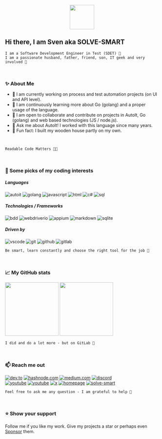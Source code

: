 <p align="center">
    <img src="https://github.com/Sven-Seyfert/Sven-Seyfert/blob/main/media/favicon.ico" width="80" />
</p>

## Hi there, I am Sven aka SOLVE-SMART

    I am a Software Development Engineer in Test (SDET) 🧪
    I am a passionate husband, father, friend, son, IT geek and very involved 💚

<br>

### ✨ About Me

- 🔭 I am currently working on process and test automation projects (on UI and API level).<br>
- 🌱 I am continuously learning more about Go (golang) and a proper usage of the language.<br>
- 👯 I am open to collaborate and contribute on projects in AutoIt, Go (golang) and web based technologies (JS / node.js).<br>
- 💬 Ask me about AutoIt! I worked with this language since many years.<br>
- 👾 Fun fact: I built my wooden house partly on my own.<br>

<br>

    Readable Code Matters 👨‍💻

<br>

### 🔮 Some picks of my coding interests

##### Languages

![autoit](https://img.shields.io/badge/AutoIt-lightskyblue?style=flat&labelColor=black&logo=autoit&logoColor=lightskyblue)
![golang](https://img.shields.io/badge/Go-07D9CA?style=flat&labelColor=black&logo=go&logoColor=07D9CA)
![javascript](https://img.shields.io/badge/Javascript-F0DB4F?style=flat&labelColor=black&logo=javascript&logoColor=F0DB4F)
![html](https://img.shields.io/badge/HTML%2FCSS-E34F26?style=flat&labelColor=black&logo=html5&logoColor=E34F26)
![c#](https://img.shields.io/badge/C%23-512BD4?style=flat&labelColor=black&logo=.net&logoColor=512BD4)
![sql](https://img.shields.io/badge/SQL-1572B6?style=flat&labelColor=black&logo=sqlite&logoColor=1572B6)

##### Technologies / Frameworks

![bdd](https://img.shields.io/badge/Cucumber-23D96C?style=flat&labelColor=black&logo=cucumber&logoColor=23D96C)
![webdriverio](https://img.shields.io/badge/WebdriverIO-EA5906?style=flat&labelColor=black&logo=webdriverio&logoColor=EA5906)
![appium](https://img.shields.io/badge/Appium-EE376D?style=flat&labelColor=black&logo=appium&logoColor=EE376D)
![markdown](https://img.shields.io/badge/Markdown-F7F4ED?style=flat&labelColor=black&logo=markdown&logoColor=F7F4ED)
![sqlite](https://img.shields.io/badge/SQLite-1572B6?style=flat&labelColor=black&logo=sqlite&logoColor=1572B6)

##### Driven by

![vscode](https://img.shields.io/badge/VSCode-23A8F2?style=flat&labelColor=black&logo=ntfy&logoColor=23A8F2)
![git](https://img.shields.io/badge/Git-F05032?style=flat&labelColor=black&logo=git&logoColor=F05032)
![github](https://img.shields.io/badge/GitHub-682C88?style=flat&labelColor=black&logo=github&logoColor=682C88)
![gitlab](https://img.shields.io/badge/GitLab-F4680E?style=flat&labelColor=black&logo=github&logoColor=F4680E)

    Be smart, learn constantly and choose the right tool for the job 🦄

<br>

### 📈 My GitHub stats

<img height="175px" src="https://github-readme-stats-one-bice.vercel.app/api?username=sven-seyfert&count_private=true&theme=ayu-mirage&show_icons=true&include_all_commits=true&role=OWNER,ORGANIZATION_MEMBER,COLLABORATOR&cache_seconds=14400&disable_animations=true"> <img height="175px" src="https://github-readme-stats-one-bice.vercel.app/api/top-langs/?username=sven-seyfert&layout=compact&langs_count=10&theme=ayu-mirage&card_width=369">

    I did and do a lot more - but on GitLab 🦊

<br>

### 📫 Reach me out

[![dev.to](https://img.shields.io/badge/dev.to-777777?style=flat&labelColor=black&logo=devdotto&logoColor=777777)](https://dev.to/solvesmart)
[![hashnode.com](https://img.shields.io/badge/hashnode.com-2962FF?style=flat&labelColor=black&logo=hashnode&logoColor=2962FF)](https://hashnode.com/@solvesmart)
[![medium.com](https://img.shields.io/badge/medium.com-F7F4ED?style=flat&labelColor=black&logo=medium&logoColor=F7F4ED)](https://medium.com/@solvesmart)
[![discord](https://img.shields.io/badge/discord-6569B0?style=flat&labelColor=black&logo=discord&logoColor=6569B0)](https://discord.gg/5DWTpZK3QN)<br>
[![youtube](https://img.shields.io/badge/solve--smart-D94D4A?style=flat&labelColor=black&logo=youtube&logoColor=D94D4A)](https://www.youtube.com/@solvesmart)
[![youtube](https://img.shields.io/badge/sven--au3--go-3D80B6?style=flat&labelColor=black&logo=youtube&logoColor=3D80B6)](https://www.youtube.com/@svenau3go)
[![x](https://img.shields.io/badge/sven__seyfert-1DA1F2?style=flat&labelColor=black&logo=x&logoColor=1DA1F2)](https://x.com/sven_seyfert)
[![homepage](https://img.shields.io/badge/sven--seyfert.de-648293?style=flat&labelColor=black&logo=HTML5&logoColor=648293)](https://sven-seyfert.de)
[![solve-smart](https://img.shields.io/badge/solve--smart.de-F0DB4F?style=flat&labelColor=black&logo=docsify&logoColor=F0DB4F)]()

    Feel free to ask me any question - I am grateful to help 🤝

<br>

### ⭐ Show your support

Follow me if you like my work. Give my projects a star or perhaps even [Sponsor](https://github.com/sven-seyfert/autoit-webdriver-boilerplate) them.
